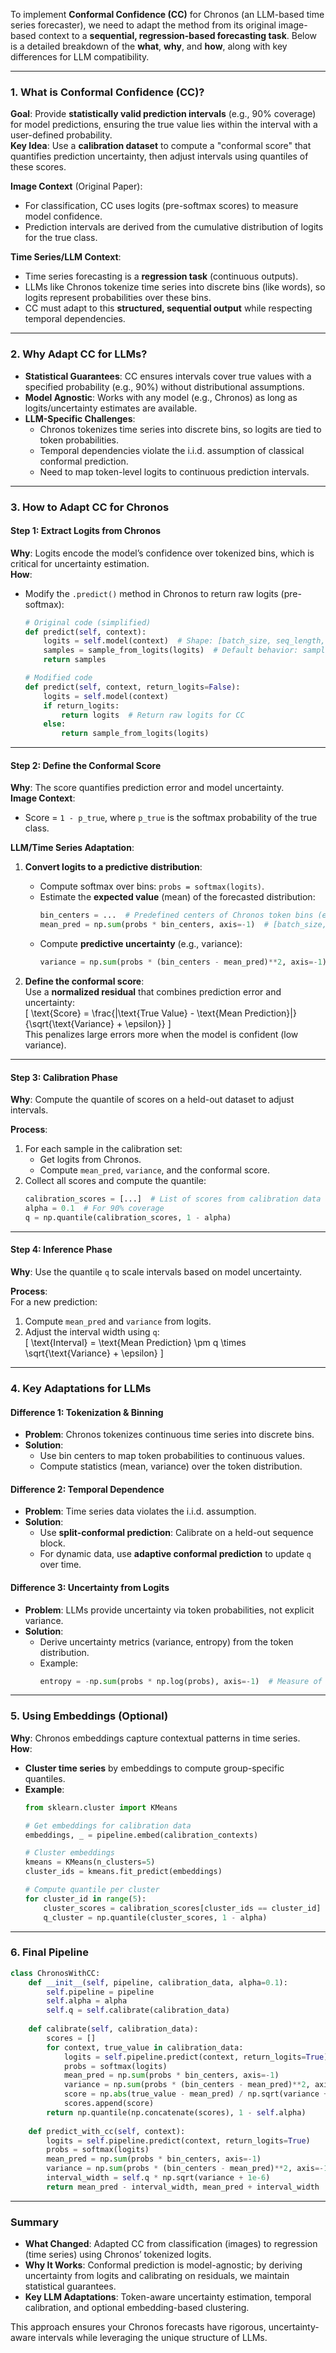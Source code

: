 To implement **Conformal Confidence (CC)** for Chronos (an LLM-based time series forecaster), we need to adapt the method from its original image-based context to a **sequential, regression-based forecasting task**. Below is a detailed breakdown of the **what**, **why**, and **how**, along with key differences for LLM compatibility.

---

### **1. What is Conformal Confidence (CC)?**
**Goal**: Provide **statistically valid prediction intervals** (e.g., 90% coverage) for model predictions, ensuring the true value lies within the interval with a user-defined probability.  
**Key Idea**: Use a **calibration dataset** to compute a "conformal score" that quantifies prediction uncertainty, then adjust intervals using quantiles of these scores.

**Image Context** (Original Paper):  
- For classification, CC uses logits (pre-softmax scores) to measure model confidence.  
- Prediction intervals are derived from the cumulative distribution of logits for the true class.  

**Time Series/LLM Context**:  
- Time series forecasting is a **regression task** (continuous outputs).  
- LLMs like Chronos tokenize time series into discrete bins (like words), so logits represent probabilities over these bins.  
- CC must adapt to this **structured, sequential output** while respecting temporal dependencies.

---

### **2. Why Adapt CC for LLMs?**
- **Statistical Guarantees**: CC ensures intervals cover true values with a specified probability (e.g., 90%) without distributional assumptions.  
- **Model Agnostic**: Works with any model (e.g., Chronos) as long as logits/uncertainty estimates are available.  
- **LLM-Specific Challenges**:  
  - Chronos tokenizes time series into discrete bins, so logits are tied to token probabilities.  
  - Temporal dependencies violate the i.i.d. assumption of classical conformal prediction.  
  - Need to map token-level logits to continuous prediction intervals.

---

### **3. How to Adapt CC for Chronos**

#### **Step 1: Extract Logits from Chronos**
**Why**: Logits encode the model’s confidence over tokenized bins, which is critical for uncertainty estimation.  
**How**:  
- Modify the `.predict()` method in Chronos to return raw logits (pre-softmax):  
  ```python
  # Original code (simplified)
  def predict(self, context):
      logits = self.model(context)  # Shape: [batch_size, seq_length, num_bins]
      samples = sample_from_logits(logits)  # Default behavior: sample tokens
      return samples
  
  # Modified code
  def predict(self, context, return_logits=False):
      logits = self.model(context)
      if return_logits:
          return logits  # Return raw logits for CC
      else:
          return sample_from_logits(logits)
  ```

---

#### **Step 2: Define the Conformal Score**
**Why**: The score quantifies prediction error and model uncertainty.  
**Image Context**:  
- Score = `1 - p_true`, where `p_true` is the softmax probability of the true class.  

**LLM/Time Series Adaptation**:  
1. **Convert logits to a predictive distribution**:  
   - Compute softmax over bins: `probs = softmax(logits)`.  
   - Estimate the **expected value** (mean) of the forecasted distribution:  
     ```python
     bin_centers = ...  # Predefined centers of Chronos token bins (e.g., [-2, 0, 2])
     mean_pred = np.sum(probs * bin_centers, axis=-1)  # [batch_size, seq_length]
     ```
   - Compute **predictive uncertainty** (e.g., variance):  
     ```python
     variance = np.sum(probs * (bin_centers - mean_pred)**2, axis=-1)
     ```

2. **Define the conformal score**:  
   Use a **normalized residual** that combines prediction error and uncertainty:  
   \[
   \text{Score} = \frac{|\text{True Value} - \text{Mean Prediction}|}{\sqrt{\text{Variance} + \epsilon}}
   \]  
   This penalizes large errors more when the model is confident (low variance).

---

#### **Step 3: Calibration Phase**
**Why**: Compute the quantile of scores on a held-out dataset to adjust intervals.  

**Process**:  
1. For each sample in the calibration set:  
   - Get logits from Chronos.  
   - Compute `mean_pred`, `variance`, and the conformal score.  
2. Collect all scores and compute the quantile:  
   ```python
   calibration_scores = [...]  # List of scores from calibration data
   alpha = 0.1  # For 90% coverage
   q = np.quantile(calibration_scores, 1 - alpha)
   ```

---

#### **Step 4: Inference Phase**
**Why**: Use the quantile `q` to scale intervals based on model uncertainty.  

**Process**:  
For a new prediction:  
1. Compute `mean_pred` and `variance` from logits.  
2. Adjust the interval width using `q`:  
   \[
   \text{Interval} = \text{Mean Prediction} \pm q \times \sqrt{\text{Variance} + \epsilon}
   \]  

---

### **4. Key Adaptations for LLMs**
#### **Difference 1: Tokenization & Binning**
- **Problem**: Chronos tokenizes continuous time series into discrete bins.  
- **Solution**:  
  - Use bin centers to map token probabilities to continuous values.  
  - Compute statistics (mean, variance) over the token distribution.  

#### **Difference 2: Temporal Dependence**
- **Problem**: Time series data violates the i.i.d. assumption.  
- **Solution**:  
  - Use **split-conformal prediction**: Calibrate on a held-out sequence block.  
  - For dynamic data, use **adaptive conformal prediction** to update `q` over time.  

#### **Difference 3: Uncertainty from Logits**
- **Problem**: LLMs provide uncertainty via token probabilities, not explicit variance.  
- **Solution**:  
  - Derive uncertainty metrics (variance, entropy) from the token distribution.  
  - Example:  
    ```python
    entropy = -np.sum(probs * np.log(probs), axis=-1)  # Measure of uncertainty
    ```

---

### **5. Using Embeddings (Optional)**
**Why**: Chronos embeddings capture contextual patterns in time series.  
**How**:  
- **Cluster time series** by embeddings to compute group-specific quantiles.  
- **Example**:  
  ```python
  from sklearn.cluster import KMeans
  
  # Get embeddings for calibration data
  embeddings, _ = pipeline.embed(calibration_contexts)
  
  # Cluster embeddings
  kmeans = KMeans(n_clusters=5)
  cluster_ids = kmeans.fit_predict(embeddings)
  
  # Compute quantile per cluster
  for cluster_id in range(5):
      cluster_scores = calibration_scores[cluster_ids == cluster_id]
      q_cluster = np.quantile(cluster_scores, 1 - alpha)
  ```

---

### **6. Final Pipeline**
```python
class ChronosWithCC:
    def __init__(self, pipeline, calibration_data, alpha=0.1):
        self.pipeline = pipeline
        self.alpha = alpha
        self.q = self.calibrate(calibration_data)
    
    def calibrate(self, calibration_data):
        scores = []
        for context, true_value in calibration_data:
            logits = self.pipeline.predict(context, return_logits=True)
            probs = softmax(logits)
            mean_pred = np.sum(probs * bin_centers, axis=-1)
            variance = np.sum(probs * (bin_centers - mean_pred)**2, axis=-1)
            score = np.abs(true_value - mean_pred) / np.sqrt(variance + 1e-6)
            scores.append(score)
        return np.quantile(np.concatenate(scores), 1 - self.alpha)
    
    def predict_with_cc(self, context):
        logits = self.pipeline.predict(context, return_logits=True)
        probs = softmax(logits)
        mean_pred = np.sum(probs * bin_centers, axis=-1)
        variance = np.sum(probs * (bin_centers - mean_pred)**2, axis=-1)
        interval_width = self.q * np.sqrt(variance + 1e-6)
        return mean_pred - interval_width, mean_pred + interval_width
```

---

### **Summary**
- **What Changed**: Adapted CC from classification (images) to regression (time series) using Chronos’ tokenized logits.  
- **Why It Works**: Conformal prediction is model-agnostic; by deriving uncertainty from logits and calibrating on residuals, we maintain statistical guarantees.  
- **Key LLM Adaptations**: Token-aware uncertainty estimation, temporal calibration, and optional embedding-based clustering.  

This approach ensures your Chronos forecasts have rigorous, uncertainty-aware intervals while leveraging the unique structure of LLMs.